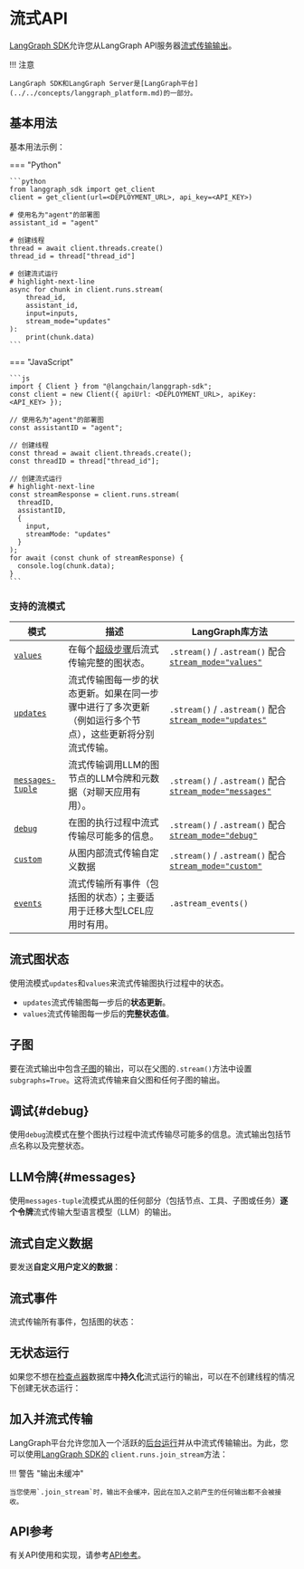 # 流式API

[LangGraph SDK](https://langchain-ai.github.io/langgraph/cloud/reference/sdk/python_sdk_ref/)允许您从LangGraph API服务器[流式传输输出](../../concepts/streaming.md)。

!!! 注意

    LangGraph SDK和LangGraph Server是[LangGraph平台](../../concepts/langgraph_platform.md)的一部分。

## 基本用法

基本用法示例：

=== "Python"

    ```python
    from langgraph_sdk import get_client
    client = get_client(url=<DEPLOYMENT_URL>, api_key=<API_KEY>)

    # 使用名为"agent"的部署图
    assistant_id = "agent"

    # 创建线程
    thread = await client.threads.create()
    thread_id = thread["thread_id"]

    # 创建流式运行
    # highlight-next-line
    async for chunk in client.runs.stream(
        thread_id,
        assistant_id,
        input=inputs,
        stream_mode="updates"
    ):
        print(chunk.data)
    ```

=== "JavaScript"

    ```js
    import { Client } from "@langchain/langgraph-sdk";
    const client = new Client({ apiUrl: <DEPLOYMENT_URL>, apiKey: <API_KEY> });

    // 使用名为"agent"的部署图
    const assistantID = "agent";

    // 创建线程
    const thread = await client.threads.create();
    const threadID = thread["thread_id"];

    // 创建流式运行
    # highlight-next-line
    const streamResponse = client.runs.stream(
      threadID,
      assistantID,
      {
        input,
        streamMode: "updates"
      }
    );
    for await (const chunk of streamResponse) {
      console.log(chunk.data);
    }
    ```

### 支持的流模式

| 模式                             | 描述                                                                                                                                                                         | LangGraph库方法                                                                                 |
|----------------------------------|-------------------------------------------------------------------------------------------------------------------------------------------------------------------------------------|----------------------------------------------------------------------------------------------------------|
| [`values`](#stream-graph-state)  | 在每个[超级步骤](../../concepts/low_level.md#graphs)后流式传输完整的图状态。                                                                                            | `.stream()` / `.astream()` 配合 [`stream_mode="values"`](../../how-tos/streaming.md#stream-graph-state)  |
| [`updates`](#stream-graph-state) | 流式传输图每一步的状态更新。如果在同一步骤中进行了多次更新（例如运行多个节点），这些更新将分别流式传输。 | `.stream()` / `.astream()` 配合 [`stream_mode="updates"`](../../how-tos/streaming.md#stream-graph-state) |
| [`messages-tuple`](#messages)    | 流式传输调用LLM的图节点的LLM令牌和元数据（对聊天应用有用）。                                                                                 | `.stream()` / `.astream()` 配合 [`stream_mode="messages"`](../../how-tos/streaming.md#messages)          |
| [`debug`](#debug)                | 在图的执行过程中流式传输尽可能多的信息。                                                                                                      | `.stream()` / `.astream()` 配合 [`stream_mode="debug"`](../../how-tos/streaming.md#stream-graph-state)   |
| [`custom`](#stream-custom-data)  | 从图内部流式传输自定义数据                                                                                                                                          | `.stream()` / `.astream()` 配合 [`stream_mode="custom"`](../../how-tos/streaming.md#stream-custom-data)  |
| [`events`](#stream-events)       | 流式传输所有事件（包括图的状态）；主要适用于迁移大型LCEL应用时有用。                                                                                 | `.astream_events()`                                                                                      |

## 流式图状态

使用流模式`updates`和`values`来流式传输图执行过程中的状态。

* `updates`流式传输图每一步后的**状态更新**。
* `values`流式传输图每一步后的**完整状态值**。

## 子图

要在流式输出中包含[子图](../../concepts/subgraphs.md)的输出，可以在父图的`.stream()`方法中设置`subgraphs=True`。这将流式传输来自父图和任何子图的输出。

## 调试{#debug}

使用`debug`流模式在整个图执行过程中流式传输尽可能多的信息。流式输出包括节点名称以及完整状态。

## LLM令牌{#messages}

使用`messages-tuple`流模式从图的任何部分（包括节点、工具、子图或任务）**逐个令牌**流式传输大型语言模型（LLM）的输出。

## 流式自定义数据

要发送**自定义用户定义的数据**：

## 流式事件

流式传输所有事件，包括图的状态：

## 无状态运行

如果您不想在[检查点器](../../concepts/persistence.md)数据库中**持久化**流式运行的输出，可以在不创建线程的情况下创建无状态运行：

## 加入并流式传输

LangGraph平台允许您加入一个活跃的[后台运行](../how-tos/background_run.md)并从中流式传输输出。为此，您可以使用[LangGraph SDK的](https://langchain-ai.github.io/langgraph/cloud/reference/sdk/python_sdk_ref/) `client.runs.join_stream`方法：

!!! 警告 "输出未缓冲"

    当您使用`.join_stream`时，输出不会缓冲，因此在加入之前产生的任何输出都不会被接收。

## API参考

有关API使用和实现，请参考[API参考](../reference/api/api_ref.html#tag/thread-runs/POST/threads/{thread_id}/runs/stream)。